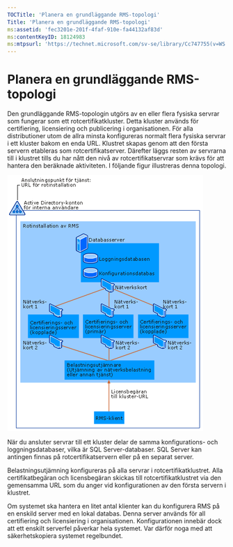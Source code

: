 ```yaml
---
TOCTitle: 'Planera en grundläggande RMS-topologi'
Title: 'Planera en grundläggande RMS-topologi'
ms:assetid: 'fec3201e-201f-4faf-910e-fa44132af83d'
ms:contentKeyID: 18124983
ms:mtpsurl: 'https://technet.microsoft.com/sv-se/library/Cc747755(v=WS.10)'
---
```


Planera en grundläggande RMS-topologi
=====================================

Den grundläggande RMS-topologin utgörs av en eller flera fysiska servrar som fungerar som ett rotcertifikatkluster. Detta kluster används för certifiering, licensiering och publicering i organisationen. För alla distributioner utom de allra minsta konfigureras normalt flera fysiska servrar i ett kluster bakom en enda URL. Klustret skapas genom att den första servern etableras som rotcertifikatserver. Därefter läggs resten av servrarna till i klustret tills du har nått den nivå av rotcertifikatservrar som krävs för att hantera den beräknade aktiviteten. I följande figur illustreras denna topologi.

![](images/Cc747755.a3332719-4d25-4694-a89a-7c31fd97ca3b(WS.10).gif "Grundläggande topologi")

När du ansluter servrar till ett kluster delar de samma konfigurations- och loggningsdatabaser, vilka är SQL Server-databaser. SQL Server kan antingen finnas på rotcertifikatservern eller på en separat server.

Belastningsutjämning konfigureras på alla servrar i rotcertifikatklustret. Alla certifikatbegäran och licensbegäran skickas till rotcertifikatklustret via den gemensamma URL som du anger vid konfigurationen av den första servern i klustret.

Om systemet ska hantera en litet antal klienter kan du konfigurera RMS på en enskild server med en lokal databas. Denna server används för all certifiering och licensiering i organisationen. Konfigurationen innebär dock att ett enskilt serverfel påverkar hela systemet. Var därför noga med att säkerhetskopiera systemet regelbundet.
